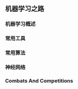 ## 机器学习之路 ##

### 机器学习概述 ###

### 常用工具 ###

### 常用算法 ###

### 神经网络 ###

### Combats And Competitions ###


